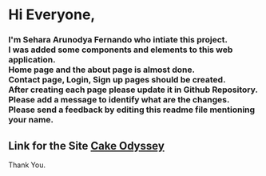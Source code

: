 <b><h1>Hi Everyone,</h1></b>

<h3>
I'm Sehara Arunodya Fernando who intiate this project. <br/>
I was added some components and elements to this web application. <br/>
Home page and the about page is almost done. <br/>
Contact page, Login, Sign up pages should be created. <br/>
After creating each page please update it in Github Repository. <br/>
Please add a message to identify what are the changes. <br/>
Please send a feedback by editing this readme file mentioning your name. <br/>
</h3>


<h2>Link for the Site <a href="https://rainbow-halva-98f0e6.netlify.app/">Cake Odyssey</a></h2>
Thank You.
